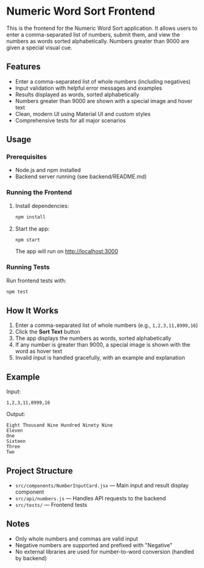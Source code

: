 
# Numeric Word Sort Frontend

This is the frontend for the Numeric Word Sort application. It allows users to enter a comma-separated list of numbers, submit them, and view the numbers as words sorted alphabetically. Numbers greater than 9000 are given a special visual cue.

## Features
- Enter a comma-separated list of whole numbers (including negatives)
- Input validation with helpful error messages and examples
- Results displayed as words, sorted alphabetically
- Numbers greater than 9000 are shown with a special image and hover text
- Clean, modern UI using Material UI and custom styles
- Comprehensive tests for all major scenarios

## Usage

### Prerequisites
- Node.js and npm installed
- Backend server running (see backend/README.md)

### Running the Frontend
1. Install dependencies:
	```sh
	npm install
	```
2. Start the app:
	```sh
	npm start
	```
	The app will run on [http://localhost:3000](http://localhost:3000)

### Running Tests
Run frontend tests with:
```sh
npm test
```

## How It Works
1. Enter a comma-separated list of whole numbers (e.g., `1,2,3,11,8999,16`)
2. Click the **Sort Text** button
3. The app displays the numbers as words, sorted alphabetically
4. If any number is greater than 9000, a special image is shown with the word as hover text
5. Invalid input is handled gracefully, with an example and explanation

## Example
Input:
```
1,2,3,11,8999,16
```
Output:
```
Eight Thousand Nine Hundred Ninety Nine
Eleven
One
Sixteen
Three
Two
```

## Project Structure
- `src/components/NumberInputCard.jsx` — Main input and result display component
- `src/api/numbers.js` — Handles API requests to the backend
- `src/tests/` — Frontend tests

## Notes
- Only whole numbers and commas are valid input
- Negative numbers are supported and prefixed with "Negative"
- No external libraries are used for number-to-word conversion (handled by backend)

